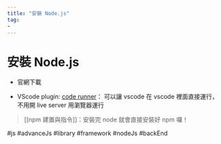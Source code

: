```yaml
---
title: "安裝 Node.js"
tag: 
- 
---
```

# 安裝 Node.js
- 官網下載

- VScode plugin: [code runner](https://marketplace.visualstudio.com/items?itemName=formulahendry.code-runner)： 可以讓 vscode 在 vscode 裡面直接運行，不用開 live server 用瀏覽器運行
>[[npm 建置與指令]]：安裝完 node 就會直接安裝好 npm 囉！

#js #advanceJs #library #framework #nodeJs #backEnd